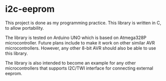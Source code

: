 # i2c-eeprom
This project is done as my programming practice. This library is written in C, to allow portability.

The library is tested on Arduino UNO which is based on Atmega328P microcontroller. Future plans include to make it work on other similar AVR microcontrollers. However, any other 8-bit AVR should also be able to use this library.

The library is also intended to become an example for any other microcontrollers that supports I2C/TWI interface for connecting external eeprom.
